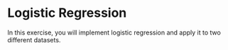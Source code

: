 # Logistic Regression

In this exercise, you will implement logistic regression and apply it to two
different datasets.
